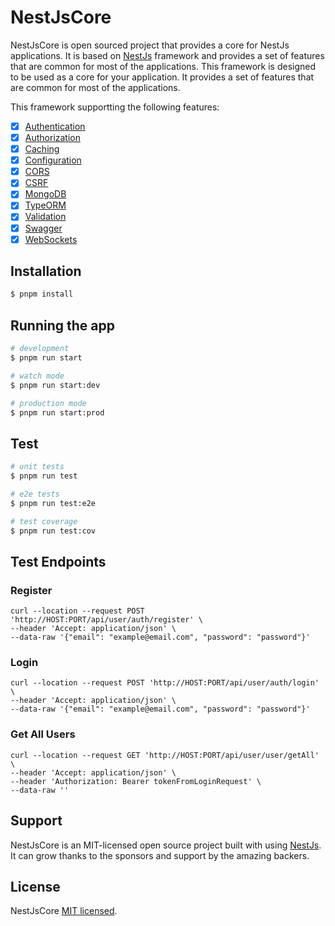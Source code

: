# NestJsCore

NestJsCore is open sourced project that provides a core for NestJs applications. It is based
on [NestJs](https://nestjs.com/) framework and provides a set of features that are common for most of the applications.
This framework is designed to be used as a core for your application. It provides a set of features that are common for
most of the applications.

This framework supportting the following features:

- [x] [Authentication](https://docs.nestjs.com/security/authentication)
- [x] [Authorization](https://docs.nestjs.com/security/authorization)
- [x] [Caching](https://docs.nestjs.com/techniques/caching)
- [x] [Configuration](https://docs.nestjs.com/techniques/configuration)
- [x] [CORS](https://docs.nestjs.com/security/cors)
- [x] [CSRF](https://docs.nestjs.com/security/csrf)
- [x] [MongoDB](https://docs.nestjs.com/techniques/mongodb)
- [x] [TypeORM](https://docs.nestjs.com/techniques/database)
- [x] [Validation](https://docs.nestjs.com/techniques/validation)
- [x] [Swagger](https://docs.nestjs.com/openapi/introduction)
- [x] [WebSockets](https://docs.nestjs.com/websockets/gateways)

## Installation

```bash
$ pnpm install
```

## Running the app

```bash
# development
$ pnpm run start

# watch mode
$ pnpm run start:dev

# production mode
$ pnpm run start:prod
```

## Test

```bash
# unit tests
$ pnpm run test

# e2e tests
$ pnpm run test:e2e

# test coverage
$ pnpm run test:cov
```

## Test Endpoints

### Register

```shell
curl --location --request POST 'http://HOST:PORT/api/user/auth/register' \
--header 'Accept: application/json' \
--data-raw '{"email": "example@email.com", "password": "password"}'
```

### Login

```shell
curl --location --request POST 'http://HOST:PORT/api/user/auth/login' \
--header 'Accept: application/json' \
--data-raw '{"email": "example@email.com", "password": "password"}'
```

### Get All Users

```shell
curl --location --request GET 'http://HOST:PORT/api/user/user/getAll' \
--header 'Accept: application/json' \
--header 'Authorization: Bearer tokenFromLoginRequest' \
--data-raw ''
```

## Support

NestJsCore is an MIT-licensed open source project built with using [NestJs](https://nestjs.com/). It can grow thanks to
the sponsors and support by the amazing backers.

## License

NestJsCore [MIT licensed](LICENSE).
